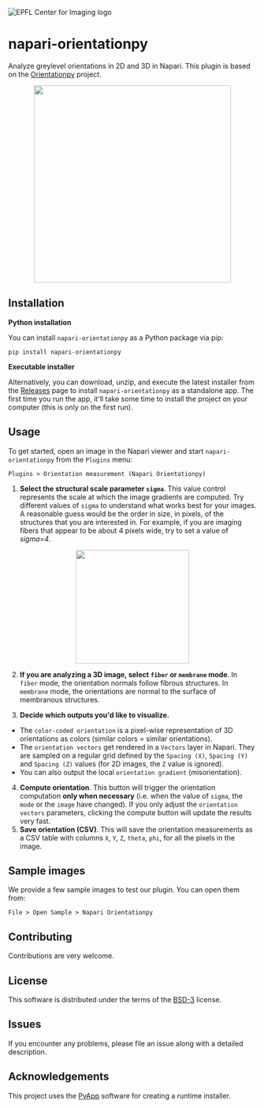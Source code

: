 ![EPFL Center for Imaging logo](https://imaging.epfl.ch/resources/logo-for-gitlab.svg)
# napari-orientationpy

Analyze greylevel orientations in 2D and 3D in Napari. This plugin is based on the [Orientationpy](https://gitlab.com/epfl-center-for-imaging/orientationpy/) project.

<p align="center">
    <img src="assets/ori_color-1.gif" height="400">
</p>

## Installation

**Python installation**

You can install `napari-orientationpy` as a Python package via pip:

```
pip install napari-orientationpy
```

**Executable installer**

Alternatively, you can download, unzip, and execute the latest installer from the [Releases](https://github.com/EPFL-Center-for-Imaging/napari-orientationpy/releases) page to install `napari-orientationpy` as a standalone app. The first time you run the app, it'll take some time to install the project on your computer (this is only on the first run).

## Usage
To get started, open an image in the Napari viewer and start `napari-orientationpy` from the `Plugins` menu:

```
Plugins > Orientation measurement (Napari Orientationpy)
```

1. **Select the structural scale parameter `sigma`**. This value control represents the scale at which the image gradients are computed. Try different values of `sigma` to understand what works best for your images. A reasonable guess would be the order in size, in pixels, of the structures that you are interested in. For example, if you are imaging fibers that appear to be about 4 pixels wide, try to set a value of *sigma=4*.

<p align="center">
    <img src="assets/sigmas.png" height="230">
</p>

2. **If you are analyzing a 3D image, select `fiber` or `membrane` mode**. In `fiber` mode, the orientation normals follow fibrous structures. In `membrane` mode, the orientations are normal to the surface of membranous structures.

3. **Decide which outputs you'd like to visualize.**
  - The `color-coded orientation` is a pixel-wise representation of 3D orientations as colors (similar colors = similar orientations).
  - The `orientation vectors` get rendered in a `Vectors` layer in Napari. They are sampled on a regular grid defined by the `Spacing (X)`, `Spacing (Y)` and `Spacing (Z)` values (for 2D images, the `Z` value is ignored).
  - You can also output the local `orientation gradient` (misorientation).

4. **Compute orientation**. This button will trigger the orientation computation **only when necessary** (i.e. when the value of `sigma`, the `mode` or the `image` have changed). If you only adjust the `orientation vectors` parameters, clicking the compute button will update the results very fast.
5. **Save orientation (CSV)**. This will save the orientation measurements as a CSV table with columns `X`, `Y`, `Z`, `theta`, `phi`, for all the pixels in the image. 

## Sample images

We provide a few sample images to test our plugin. You can open them from:

```
File > Open Sample > Napari Orientationpy
```

## Contributing

Contributions are very welcome.

## License

This software is distributed under the terms of the [BSD-3](http://opensource.org/licenses/BSD-3-Clause) license.

## Issues

If you encounter any problems, please file an issue along with a detailed description.

## Acknowledgements

This project uses the [PyApp](https://github.com/ofek/pyapp) software for creating a runtime installer.
